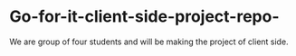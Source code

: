 # Go-for-it-client-side-project-repo-
We are group of four students and will be making the project of client side.
